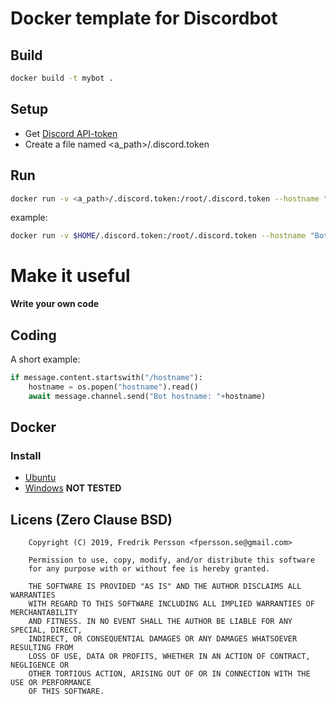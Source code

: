# Docker template for Discordbot

## Build
```bash
docker build -t mybot .
```
## Setup

* Get [Discord API-token](https://discordapp.com/developers/applications/)
* Create a file named <a_path>/.discord.token 

## Run

```bash
docker run -v <a_path>/.discord.token:/root/.discord.token --hostname "BotClient" mybot
```

example:
```bash
docker run -v $HOME/.discord.token:/root/.discord.token --hostname "BotClient" mybot
```
# Make it useful

**Write your own code**

## Coding

A short example:
```python
if message.content.startswith("/hostname"):
    hostname = os.popen("hostname").read()
    await message.channel.send("Bot hostname: "+hostname)
```

## Docker

### Install
* [Ubuntu](https://docs.docker.com/install/linux/docker-ce/ubuntu/)
* [Windows](https://docs.docker.com/docker-for-windows/) **NOT TESTED**

## Licens (Zero Clause BSD)
```
    Copyright (C) 2019, Fredrik Persson <fpersson.se@gmail.com>

    Permission to use, copy, modify, and/or distribute this software
    for any purpose with or without fee is hereby granted.

    THE SOFTWARE IS PROVIDED "AS IS" AND THE AUTHOR DISCLAIMS ALL WARRANTIES
    WITH REGARD TO THIS SOFTWARE INCLUDING ALL IMPLIED WARRANTIES OF MERCHANTABILITY
    AND FITNESS. IN NO EVENT SHALL THE AUTHOR BE LIABLE FOR ANY SPECIAL, DIRECT,
    INDIRECT, OR CONSEQUENTIAL DAMAGES OR ANY DAMAGES WHATSOEVER RESULTING FROM
    LOSS OF USE, DATA OR PROFITS, WHETHER IN AN ACTION OF CONTRACT, NEGLIGENCE OR
    OTHER TORTIOUS ACTION, ARISING OUT OF OR IN CONNECTION WITH THE USE OR PERFORMANCE
    OF THIS SOFTWARE.
```
